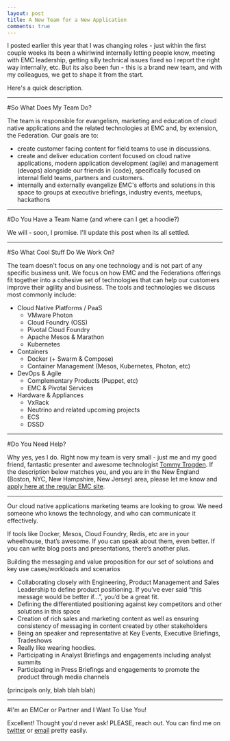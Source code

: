 ```yaml
---
layout: post
title: A New Team for a New Application
comments: true
---
```


I posted earlier this year that I was changing roles - just within the first couple weeks its been a whirlwind internally letting people know, meeting with EMC leadership, getting silly technical issues fixed so I report the right way internally, etc.  But its also been fun - this is a brand new team, and with my colleagues, we get to shape it from the start.

Here's a quick description.

---

#So What Does My Team Do?

The team is responsible for evangelism, marketing and education of cloud native applications and the related technologies at EMC and, by extension, the Federation.  Our goals are to:

* create customer facing content for field teams to use in discussions.
* create and deliver education content focused on cloud native applications, modern application development (agile) and management (devops) alongside our friends in {code}, specifically focused on internal field teams, partners and customers.
* internally and externally evangelize EMC's efforts and solutions in this space to groups at executive briefings, industry events, meetups, hackathons

---

#Do You Have a Team Name (and where can I get a hoodie?)

We will - soon, I promise.  I'll update this post when its all settled.

---

#So What Cool Stuff Do We Work On?

The team doesn't focus on any one technology and is not part of any specific business unit.  We focus on how EMC and the Federations offerings fit together into a cohesive set of technologies that can help our customers improve their agility and business. The tools and technologies we discuss most commonly include:

* Cloud Native Platforms / PaaS
  * VMware Photon
  * Cloud Foundry (OSS)
  * Pivotal Cloud Foundry
  * Apache Mesos & Marathon
  * Kubernetes
* Containers
  * Docker (+ Swarm & Compose)
  * Container Management (Mesos, Kubernetes, Photon, etc)
* DevOps & Agile
  * Complementary Products (Puppet, etc)
  * EMC & Pivotal Services
* Hardware & Appliances
  * VxRack
  * Neutrino and related upcoming projects
  * ECS
  * DSSD
 
---
 
#Do You Need Help?
 
Why yes, yes I do.  Right now my team is very small - just me and my good friend, fantastic presenter and awesome technologist [Tommy Trogden](https://twitter.com/vTexan?ref_src=twsrc%5Egoogle%7Ctwcamp%5Eserp%7Ctwgr%5Eauthor).  If the description below matches you, and you are in the New England (Boston, NYC, New Hampshire, New Jersey) area, please let me know and [apply here at the regular EMC site](https://jobs.brassring.com/tgwebhost/jobdetails.aspx?SID=%5ecveevQD6oZRDk7mRyru7mRUAS5uSbSrCflusRkMBL3kQvA9fSosfmKqgCLZ0RGx0&jobId=499179&type=search&JobReqLang=1&recordstart=1&JobSiteId=5116&JobSiteInfo=499179_5116&GQId=0).

---

Our cloud native applications marketing teams are looking to grow.  We need someone who knows the technology, and who can communicate it effectively.

If tools like Docker, Mesos, Cloud Foundry, Redis, etc are in your wheelhouse, that’s awesome.  If you can speak about them, even better.  If you can write blog posts and presentations, there’s another plus.

Building the messaging and value proposition for our set of solutions and key use cases/workloads and scenarios    

* Collaborating closely with Engineering, Product Management and Sales Leadership to define product positioning.  If you’ve ever said “this message would be better if…”, you’d be a great fit.
* Defining the differentiated positioning against key competitors and other solutions in this space
* Creation of rich sales and marketing content as well as ensuring consistency of messaging in content created by other stakeholders
* Being an speaker and representative at Key Events, Executive Briefings, Tradeshows
* Really like wearing hoodies.
* Participating in Analyst Briefings and engagements including analyst summits
* Participating in Press Briefings and engagements to promote the product through media channels
 
(principals only, blah blah blah)

---

#I'm an EMCer or Partner and I Want To Use You!

Excellent!  Thought you'd never ask!   PLEASE, reach out.  You can find me on [twitter](https://twitter.com/mcowger) or [email](mailto:matt.cowger@emc.com) pretty easily.
